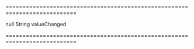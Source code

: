===========================================================================
<!--default-->null<!--/default-->
<!--type-->String<!--/type-->
<!--firedEvents-->valueChanged<!--/firedEvents-->
===========================================================================

<!--shortDescription-->

<!--/shortDescription-->

<!--fullDescription-->

<!--/fullDescription-->